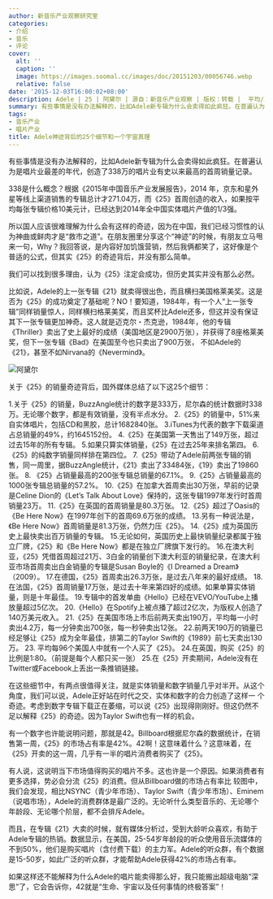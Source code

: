 ```yaml
---
author: 新音乐产业观察研究室
categories:
- 介绍
- 音乐
- 评论
cover:
  alt: ''
  caption: ''
  image: https://images.soomal.cc/images/doc/20151203/00056746.webp
  relative: false
date: '2015-12-03T16:00:02+08:00'
description: Adele | 25 | 阿黛尔 | 源自：新音乐产业观察 | 版权：转载 |  平均/总评分：10.00/50
summary: 有些事情是没有办法解释的，比如Adele新专辑为什么会卖得如此疯狂。在普遍认为是唱片业最差的年代，创造了338万的唱片业有史以来最高的首周销量记录。338是什么概念？根据《2015年中国音乐产业发展报告》……
tags:
- 音乐产业
- 唱片产业
title: Adele神迹背后的25个细节和一个宇宙真理
---
```


有些事情是没有办法解释的，比如Adele新专辑为什么会卖得如此疯狂。在普遍认为是唱片业最差的年代，创造了338万的唱片业有史以来最高的首周销量记录。

338是什么概念？根据《2015年中国音乐产业发展报告》，2014 年，京东和星外星等线上渠道销售的专辑总计才271.04万，而《25》首周创造的收入，如果按平均每张专辑价格10美元计，已经达到2014年全中国实体唱片产值的1/3强。

所以国人应该很难理解为什么会有这样的奇迹，因为在中国，我们已经习惯性的认为神曲或鲜肉才是“救市之道”。在朋友圈里分享这个“神迹”的时候，有朋友立马甩来一句，Why？我回答说，是内容好加饥饿营销，然后我俩都笑了，这好像是个普适的公式，但其实《25》的奇迹背后，并没有那么简单。

我们可以找到很多理由，认为《25》注定会成功，但历史其实并没有那么必然。

比如说，Adele的上一张专辑《21》就卖得很出色，而且横扫美国格莱美奖。这是否为《25》的成功奠定了基础呢？NO！要知道，1984年，有一个人“上一张专辑”同样销量惊人，同样横扫格莱美奖，而且奖杯比Adele还多，但这并没有保证其下一张专辑更加神奇。这人就是迈克尔・杰克逊，1984年，他的专辑 《Thriller》卖出了史上最好的成绩（美国地区是2900万张），并获得了8座格莱美奖，但下一张专辑《Bad》在美国至今也只卖出了900万张， 不如Adele的《21》，甚至不如Nirvana的《Nevermind》。

![阿黛尔](https://images.soomal.cc/images/doc/20151203/00056746.webp)





关于《25》的销量奇迹背后，国外媒体总结了以下这25个细节：

1.关于《25》的销量，BuzzAngle统计的数字是333万，尼尔森的统计数据时338万。无论哪个数字，都是有效销量，没有半点水分。
2.《25》的销量中，51%来自实体唱片，包括CD和黑胶，总计1682840张。
3.iTunes为代表的数字下载渠道占总销量的49%，约1645152份。
4.《25》在美国第一天售出了149万张，超过过去15年的所有专辑。
5.如果只算实体销量，《25》在过去25年来排名第四。
6.《25》的纯数字销量同样排在第四位。
7.《25》带动了Adele前两张专辑的销售，同一周里，据BuzzAngle统计，《21》卖出了33484张，《19》卖出了19860张。
8. 《25》占销量最高的200张专辑总销量的67.1%。
9.《25》占销量最高的1000张专辑总销量的57.2%。
10.《25》在加拿大首周卖出30万张，早前的记录是Celine Dion的《Let’s Talk About Love》保持的，这张专辑1997年发行时首周销量23万。
11.《25》在英国的首周销量是80.3万张。
12.《25》超过了Oasis的《Be Here Now》在1997年创下的首周69.6万张的成绩。
13.另有一种说法是，《Be Here Now》首周销量是81.3万张，仍然力压《25》。
14.《25》成为英国历史上最快卖出百万销量的专辑。
15.无论如何，英国历史上最快销量纪录都属于独立厂牌，《25》和《Be Here Now》都是在独立厂牌旗下发行的。
16.在澳大利亚，《25》凭借首周超过21万、3白金的销量创下澳大利亚的销量纪录，在澳大利亚市场首周卖出白金销量的专辑是Susan Boyle的《I Dreamed a Dream》（2009）。
17.在德国，《25》首周卖出26.3万张，是过去八年来的最好成绩。
18.在法国，《25》首周销量17万张，是过去十年来第四好的成绩。如果单算实体销量，则是十年最佳。
19.专辑中的首发单曲《Hello》已经在VEVO/YouTube上播放量超过5亿次。
20.《Hello》在Spotify上被点播了超过2亿次，为版权人创造了140万美元收入。
21.《25》在美国市场上市后前两天卖出190万，平均每一小时卖出4.2万，每一分钟卖出700张，每一秒钟卖出12张。
22.前两天190万的销量已经足够让《25》成为全年最佳，排第二的Taylor Swift的《1989》前七天卖出130万。
23. 平均每96个美国人中就有一个人买了《25》。
24.在英国，购买《25》的比例是1:80。（前提是每个人都只买一张）
25.在《25》开卖期间，Adele没有在Twitter或Facebook上丢出一条推销链接。

在这些细节中，有两点很值得关注，就是实体销量和数字销量几乎对半开。从这个角度，我们可以说，Adele正好站在时代之交，实体和数字的合力创造了这样一 个奇迹。考虑到数字专辑下载正在萎缩，可以说《25》出现得刚刚好。但这仍然不足以解释《25》的奇迹。因为Taylor Swift也有一样的机会。

有一个数字也许能说明问题，那就是42。Billboard根据尼尔森的数据统计，在销售第一周，《25》的市场占有率是42%。42啊！这意味着什么？这意味着，在《25》开卖的这一周，几乎有一半的唱片消费者购买了《25》。

有人说，这说明当下市场值得购买的唱片不多。这也许是一个原因。如果消费者有更多选择，势必会分流《25》的消费。但从Billboard做的市场占有率比 较图中，我们会发现，相比NSYNC（青少年市场）、Taylor Swift（青少年市场）、Eminem（说唱市场），Adele的消费群体是最广泛的。无论听什么类型音乐的、无论哪个年龄段、无论哪个阶层，都不会排斥Adele。

而且，在专辑《21》大卖的时候，就有媒体分析过，受到大龄听众喜欢，有助于Adele专辑的热销。数据显示，在美国，25-54岁年龄段的听众使用音乐流媒体的不到50%，他们是购买唱片（含付费下载）的主力军。Adele的听众群，有个数据是15-50岁，如此广泛的听众群，才能帮助Adele获得42%的市场占有率。

如果这样还不能解释为什么Adele的唱片能卖得那么好，我只能搬出超级电脑“深思”了，它会告诉你，42就是“生命、宇宙以及任何事情的终极答案”！